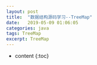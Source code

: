 ```yaml
---
layout: post
title:  "数据结构源码学习--TreeMap"
date:   2019-05-09 01:06:05
categories: java
tags: TreeMap
excerpt: TreeMap
---
```




* content
{:toc}